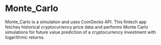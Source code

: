 # Monte_Carlo
Monte_Carlo is a simulation and uses CoinGecko API. This fintech app fetches historical cryptocurrency price data and performs Monte Carlo simulations for future value prediction of a cryptocurrency investment with logarithmic returns.
